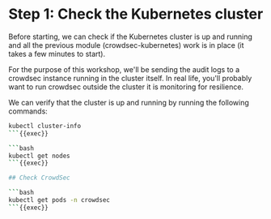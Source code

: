 # Step 1: Check the Kubernetes cluster

Before starting, we can check if the Kubernetes cluster is up and running and all the previous module (crowdsec-kubernetes) work is in place (it takes a few minutes to start).

For the purpose of this workshop, we'll be sending the audit logs to a crowdsec instance running in the cluster itself.
In real life, you'll probably want to run crowdsec outside the cluster it is monitoring for resilience.

We can verify that the cluster is up and running by running the following commands:

```bash
kubectl cluster-info
```{{exec}}

```bash
kubectl get nodes
```{{exec}}

## Check CrowdSec

```bash
kubectl get pods -n crowdsec
```{{exec}}